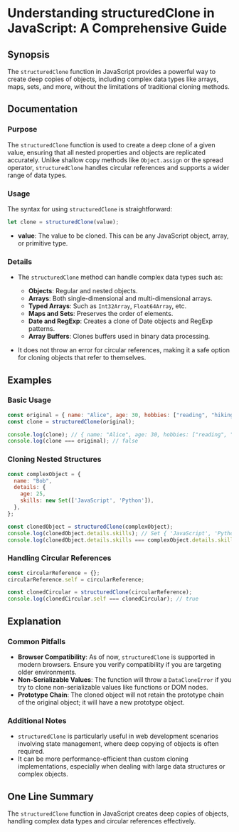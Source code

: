 <!--
Meta Description: # Understanding structuredClone in JavaScript: A Comprehensive Guide ## Synopsis The `structuredClone` function in JavaScript provides a powerful way ...
Meta Keywords: structuredclone, javascript, objects, clone, data
-->

# Understanding structuredClone in JavaScript: A Comprehensive Guide

## Synopsis
The `structuredClone` function in JavaScript provides a powerful way to create deep copies of objects, including complex data types like arrays, maps, sets, and more, without the limitations of traditional cloning methods.

## Documentation

### Purpose
The `structuredClone` function is used to create a deep clone of a given value, ensuring that all nested properties and objects are replicated accurately. Unlike shallow copy methods like `Object.assign` or the spread operator, `structuredClone` handles circular references and supports a wider range of data types.

### Usage
The syntax for using `structuredClone` is straightforward:

```javascript
let clone = structuredClone(value);
```

- **value**: The value to be cloned. This can be any JavaScript object, array, or primitive type.

### Details
- The `structuredClone` method can handle complex data types such as:
  - **Objects**: Regular and nested objects.
  - **Arrays**: Both single-dimensional and multi-dimensional arrays.
  - **Typed Arrays**: Such as `Int32Array`, `Float64Array`, etc.
  - **Maps and Sets**: Preserves the order of elements.
  - **Date and RegExp**: Creates a clone of Date objects and RegExp patterns.
  - **Array Buffers**: Clones buffers used in binary data processing.
  
- It does not throw an error for circular references, making it a safe option for cloning objects that refer to themselves.

## Examples

### Basic Usage
```javascript
const original = { name: "Alice", age: 30, hobbies: ["reading", "hiking"] };
const clone = structuredClone(original);

console.log(clone); // { name: "Alice", age: 30, hobbies: ["reading", "hiking"] }
console.log(clone === original); // false
```

### Cloning Nested Structures
```javascript
const complexObject = {
  name: "Bob",
  details: {
    age: 25,
    skills: new Set(['JavaScript', 'Python']),
  },
};

const clonedObject = structuredClone(complexObject);
console.log(clonedObject.details.skills); // Set { 'JavaScript', 'Python' }
console.log(clonedObject.details.skills === complexObject.details.skills); // false
```

### Handling Circular References
```javascript
const circularReference = {};
circularReference.self = circularReference;

const clonedCircular = structuredClone(circularReference);
console.log(clonedCircular.self === clonedCircular); // true
```

## Explanation

### Common Pitfalls
- **Browser Compatibility**: As of now, `structuredClone` is supported in modern browsers. Ensure you verify compatibility if you are targeting older environments.
- **Non-Serializable Values**: The function will throw a `DataCloneError` if you try to clone non-serializable values like functions or DOM nodes.
- **Prototype Chain**: The cloned object will not retain the prototype chain of the original object; it will have a new prototype object.

### Additional Notes
- `structuredClone` is particularly useful in web development scenarios involving state management, where deep copying of objects is often required.
- It can be more performance-efficient than custom cloning implementations, especially when dealing with large data structures or complex objects.

## One Line Summary
The `structuredClone` function in JavaScript creates deep copies of objects, handling complex data types and circular references effectively.